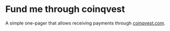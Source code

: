 # Fund me through coinqvest
A simple one-pager that allows receiving payments through [coinqvest.com](https://coinqvest.com).

